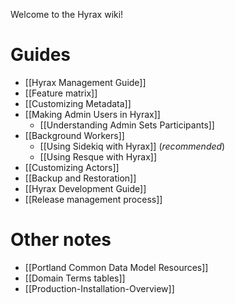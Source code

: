 Welcome to the Hyrax wiki!

# Guides

* [[Hyrax Management Guide]]
* [[Feature matrix]]
* [[Customizing Metadata]]
* [[Making Admin Users in Hyrax]]
    * [[Understanding Admin Sets Participants]]
* [[Background Workers]]
    * [[Using Sidekiq with Hyrax]] (*recommended*)
    * [[Using Resque with Hyrax]]
* [[Customizing Actors]]
* [[Backup and Restoration]]
* [[Hyrax Development Guide]]
* [[Release management process]]

# Other notes

* [[Portland Common Data Model Resources]]
* [[Domain Terms tables]]
* [[Production-Installation-Overview]]
